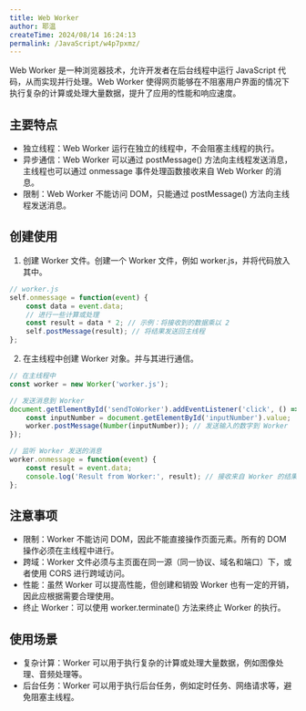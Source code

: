 ```yaml
---
title: Web Worker
author: 耶温
createTime: 2024/08/14 16:24:13
permalink: /JavaScript/w4p7pxmz/
---
```


Web Worker 是一种浏览器技术，允许开发者在后台线程中运行 JavaScript 代码，从而实现并行处理。Web Worker 使得网页能够在不阻塞用户界面的情况下执行复杂的计算或处理大量数据，提升了应用的性能和响应速度。

## 主要特点

- 独立线程：Web Worker 运行在独立的线程中，不会阻塞主线程的执行。
- 异步通信：Web Worker 可以通过 postMessage() 方法向主线程发送消息，主线程也可以通过 onmessage 事件处理函数接收来自 Web Worker 的消息。
- 限制：Web Worker 不能访问 DOM，只能通过 postMessage() 方法向主线程发送消息。

## 创建使用

1. 创建 Worker 文件。创建一个 Worker 文件，例如 worker.js，并将代码放入其中。

```javascript
// worker.js
self.onmessage = function(event) {
    const data = event.data;
    // 进行一些计算或处理
    const result = data * 2; // 示例：将接收到的数据乘以 2
    self.postMessage(result); // 将结果发送回主线程
};

```

2. 在主线程中创建 Worker 对象。并与其进行通信。

```javascript
// 在主线程中
const worker = new Worker('worker.js');

// 发送消息到 Worker
document.getElementById('sendToWorker').addEventListener('click', () => {
    const inputNumber = document.getElementById('inputNumber').value;
    worker.postMessage(Number(inputNumber)); // 发送输入的数字到 Worker
});

// 监听 Worker 发送的消息
worker.onmessage = function(event) {
    const result = event.data;
    console.log('Result from Worker:', result); // 接收来自 Worker 的结果
};
```

## 注意事项

-   限制：Worker 不能访问 DOM，因此不能直接操作页面元素。所有的 DOM 操作必须在主线程中进行。
-   跨域：Worker 文件必须与主页面在同一源（同一协议、域名和端口）下，或者使用 CORS 进行跨域访问。
-   性能：虽然 Worker 可以提高性能，但创建和销毁 Worker 也有一定的开销，因此应根据需要合理使用。
-   终止 Worker：可以使用 worker.terminate() 方法来终止 Worker 的执行。

## 使用场景

-   复杂计算：Worker 可以用于执行复杂的计算或处理大量数据，例如图像处理、音频处理等。
-   后台任务：Worker 可以用于执行后台任务，例如定时任务、网络请求等，避免阻塞主线程。

